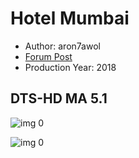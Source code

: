 # Hotel Mumbai

* Author: aron7awol
* [Forum Post](https://www.avsforum.com/threads/bass-eq-for-filtered-movies.2995212/post-58177786)
* Production Year: 2018

## DTS-HD MA 5.1

![img 0](https://i.imgur.com/nxQqZRl.jpg)

![img 0](https://i.imgur.com/2oxhi7m.png)

